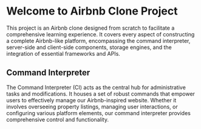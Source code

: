 # Welcome to Airbnb Clone Project

This project is an Airbnb clone designed from scratch to facilitate a comprehensive learning experience. It covers every aspect of constructing a complete Airbnb-like platform, encompassing the command interpreter, server-side and client-side components, storage engines, and the integration of essential frameworks and APIs.

## Command Interpreter

The Command Interpreter (CI) acts as the central hub for administrative tasks and modifications. It houses a set of robust commands that empower users to effectively manage our Airbnb-inspired website. Whether it involves overseeing property listings, managing user interactions, or configuring various platform elements, our command interpreter provides comprehensive control and functionality.
